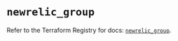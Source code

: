 # `newrelic_group`

Refer to the Terraform Registry for docs: [`newrelic_group`](https://registry.terraform.io/providers/newrelic/newrelic/3.56.0/docs/resources/group).
